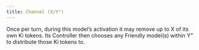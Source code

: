 ```yaml
---
title: Channel (X/Y")
---
```

Once per turn, during this model’s activation it may remove up to X of its own Ki tokens.
Its Controller then chooses any Friendly model(s) within Y” to distribute those Ki tokens to.
